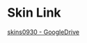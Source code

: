 # Skin Link

[skins0930 - GoogleDrive](https://drive.google.com/file/d/1Bzl3gZ2vYZxiA7_WYdTSA8An4GCM8jCb/view?usp=sharing)
